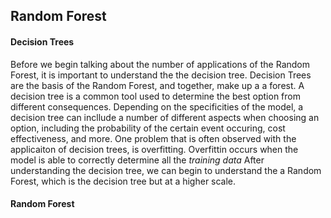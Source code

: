 ## Random Forest

#### Decision Trees

Before we begin talking about the number of applications of the Random Forest, it is important to understand the the decision tree. Decision Trees are the basis of the Random Forest, and together, make up a a forest. A decision tree is a common tool used to determine the best option from different consequences. Depending on the specificities of the model, a decision tree can incllude a number of different aspects when choosing an option, including the probability of the certain event occuring, cost effectiveness, and more. One problem that is often observed with the applicaiton of decision trees, is overfitting. Overfittin occurs when the model is able to correctly determine all the *training data* After understanding the decision tree, we can begin to understand the a Random Forest, which is the decision tree but at a higher scale.

#### Random Forest

